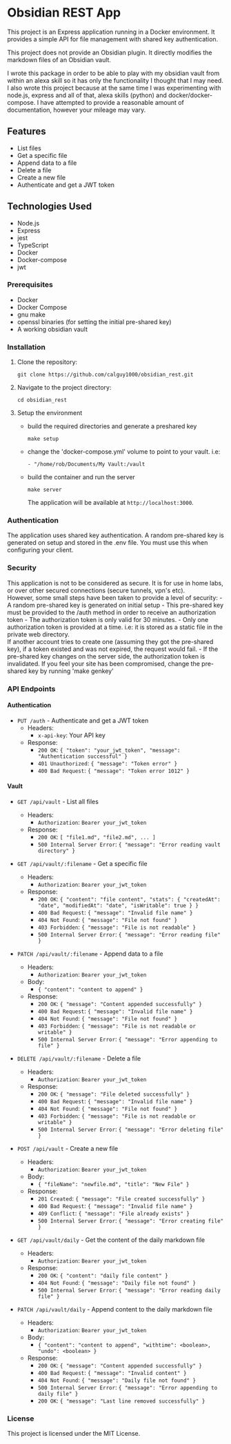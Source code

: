 # Obsidian REST App

This project is an Express application running in a Docker environment. It provides a simple API for file management with shared key authentication.

This project does not provide an Obsidian plugin. It directly modifies the markdown files of an Obsidian vault.

I wrote this package in order to be able to play with my obsidian vault from within an alexa skill so it has only the functionality I thought that I may need. I also wrote this project because at the same time I was experimenting with node.js, express and all of that, alexa skills (python) and docker/docker-compose. I have attempted to provide a reasonable amount of documentation, however your mileage may vary.

## Features

- List files
- Get a specific file
- Append data to a file
- Delete a file
- Create a new file
- Authenticate and get a JWT token

## Technologies Used

- Node.js
- Express
- jest
- TypeScript
- Docker
- Docker-compose
- jwt

### Prerequisites

- Docker
- Docker Compose
- gnu make
- openssl binaries (for setting the initial pre-shared key)
- A working obsidian vault

### Installation

1. Clone the repository:

   ```
   git clone https://github.com/calguy1000/obsidian_rest.git
   ```

2. Navigate to the project directory:

   ```
   cd obsidian_rest
   ```

3. Setup the environment

    - build the required directories and generate a preshared key
      ```
      make setup
      ```
    - change the  'docker-compose.yml' volume to point to your vault.  i.e:
      ```
      - "/home/rob/Documents/My Vault:/vault
      ```
    - build the container and run the server
      ```
      make server
      ```
        The application will be available at `http://localhost:3000`.

### Authentication

The application uses shared key authentication. A random pre-shared key is generated on setup and stored in the .env file.  You must use this when configuring your client.

### Security

This application is not to be considered as secure. It is for use in home labs, or over other secured connections (secure tunnels, vpn's etc).  
However, some small steps have been taken to provide a level of security:
    - A random pre-shared key is generated on initial setup
    - This pre-shared key must be provided to the /auth method in order to receive an authorization token
    - The authorization token is only valid for 30 minutes.
    - Only one authorization token is provided at a time.  i.e: it is stored as a static file in the private web directory.  
      If another account tries to create one (assuming they got the pre-shared key), if a token existed and was not expired, 
      the request would fail.
    - If the pre-shared key changes on the server side, the authorization token is invalidated. If you feel your site has been
      compromised, change the pre-shared key by running 'make genkey'

### API Endpoints

#### Authentication

- `PUT /auth` - Authenticate and get a JWT token
  - Headers:
    - `x-api-key`: Your API key
  - Response:
    - `200 OK`: `{ "token": "your_jwt_token", "message": "Authentication successful" }`
    - `401 Unauthorized`: `{ "message": "Token error" }`
    - `400 Bad Request`: `{ "message": "Token error 1012" }`

#### Vault

- `GET /api/vault` - List all files
  - Headers:
    - `Authorization`: `Bearer your_jwt_token`
  - Response:
    - `200 OK`: `[ "file1.md", "file2.md", ... ]`
    - `500 Internal Server Error`: `{ "message": "Error reading vault directory" }`

- `GET /api/vault/:filename` - Get a specific file
  - Headers:
    - `Authorization`: `Bearer your_jwt_token`
  - Response:
    - `200 OK`: `{ "content": "file content", "stats": { "createdAt": "date", "modifiedAt": "date", "isWritable": true } }`
    - `400 Bad Request`: `{ "message": "Invalid file name" }`
    - `404 Not Found`: `{ "message": "File not found" }`
    - `403 Forbidden`: `{ "message": "File is not readable" }`
    - `500 Internal Server Error`: `{ "message": "Error reading file" }`

- `PATCH /api/vault/:filename` - Append data to a file
  - Headers:
    - `Authorization`: `Bearer your_jwt_token`
  - Body:
    - `{ "content": "content to append" }`
  - Response:
    - `200 OK`: `{ "message": "Content appended successfully" }`
    - `400 Bad Request`: `{ "message": "Invalid file name" }`
    - `404 Not Found`: `{ "message": "File not found" }`
    - `403 Forbidden`: `{ "message": "File is not readable or writable" }`
    - `500 Internal Server Error`: `{ "message": "Error appending to file" }`

- `DELETE /api/vault/:filename` - Delete a file
  - Headers:
    - `Authorization`: `Bearer your_jwt_token`
  - Response:
    - `200 OK`: `{ "message": "File deleted successfully" }`
    - `400 Bad Request`: `{ "message": "Invalid file name" }`
    - `404 Not Found`: `{ "message": "File not found" }`
    - `403 Forbidden`: `{ "message": "File is not readable or writable" }`
    - `500 Internal Server Error`: `{ "message": "Error deleting file" }`

- `POST /api/vault` - Create a new file
  - Headers:
    - `Authorization`: `Bearer your_jwt_token`
  - Body:
    - `{ "fileName": "newfile.md", "title": "New File" }`
  - Response:
    - `201 Created`: `{ "message": "File created successfully" }`
    - `400 Bad Request`: `{ "message": "Invalid file name" }`
    - `409 Conflict`: `{ "message": "File already exists" }`
    - `500 Internal Server Error`: `{ "message": "Error creating file" }`

- `GET /api/vault/daily` - Get the content of the daily markdown file
  - Headers:
    - `Authorization`: `Bearer your_jwt_token`
  - Response:
    - `200 OK`: `{ "content": "daily file content" }`
    - `404 Not Found`: `{ "message": "Daily file not found" }`
    - `500 Internal Server Error`: `{ "message": "Error reading daily file" }`

- `PATCH /api/vault/daily` - Append content to the daily markdown file
  - Headers:
    - `Authorization`: `Bearer your_jwt_token`
  - Body:
    - `{ "content": "content to append", "withtime": <boolean>, "undo": <boolean> }`
  - Response:
    - `200 OK`: `{ "message": "Content appended successfully" }`
    - `400 Bad Request`: `{ "message": "Invalid content" }`
    - `404 Not Found`: `{ "message": "Daily file not found" }`
    - `500 Internal Server Error`: `{ "message": "Error appending to daily file" }`
    - `200 OK`: `{ "message": "Last line removed successfully" }`

### License

This project is licensed under the MIT License.
